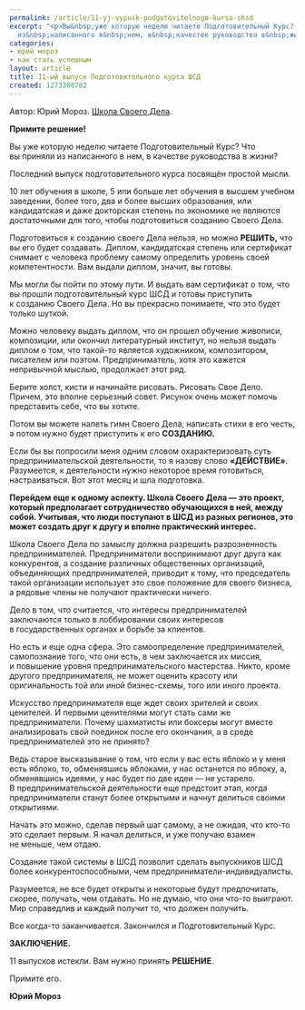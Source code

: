 ```yaml
---
permalink: /article/11-yj-vypusk-podgotovitelnogo-kursa-shsd
excerpt: "<p>Вы&nbsp;уже которую неделю читаете Подготовительный Курс? Что вы&nbsp;приняли
  из&nbsp;написанного в&nbsp;нем, в&nbsp;качестве руководства в&nbsp;жизни?</p>\r\n"
categories:
- юрий мороз
- как стать успешным
layout: article
title: 11-ый выпуск Подготовительного курса ШСД
created: 1273308782
---
```

Автор: Юрий Мороз. [Школа Своего Дела][Link 1].  


**Примите решение!**

Вы уже которую неделю читаете Подготовительный Курс? Что вы приняли из написанного в нем, в качестве руководства в жизни?

Последний выпуск подготовительного курса посвящён простой мысли.

10 лет обучения в школе, 5 или больше лет обучения в высшем учебном заведении, более того, два и более высших образования, или кандидатская и даже докторская степень по экономике не являются достаточными для того, чтобы подготовиться созданию Своего Дела.

Подготовиться к созданию своего Дела нельзя, но можно **РЕШИТЬ,** что вы его будет создавать. Диплом, кандидатская степень или сертификат снимает с человека проблему самому определить уровень своей компетентности. Вам выдали диплом, значит, вы готовы.

Мы могли бы пойти по этому пути. И выдать вам сертификат о том, что вы прошли подготовительный курс ШСД и готовы приступить к созданию Своего Дела. Но вы прекрасно понимаете, что это будет только шуткой.

Можно человеку выдать диплом, что он прошел обучение живописи, композиции, или окончил литературный институт, но нельзя выдать диплом о том, что такой-то является художником, композитором, писателем или поэтом. Предприниматель, хотя это кажется непривычной мыслью, продолжает этот ряд.

Берите холст, кисти и начинайте рисовать. Рисовать Свое Дело. Причем, это вполне серьезный совет. Рисунок очень может помочь представить себе, что вы хотите.

Потом вы можете напеть гимн Своего Дела, написать стихи в его честь, а потом нужно будет приступить к его **СОЗДАНИЮ.**

Если бы вы попросили меня одним словом охарактеризовать суть предпринимательской деятельности, то я назову слово **«ДЕЙСТВИЕ»**. Разумеется, к деятельности нужно некоторое время готовиться, настраиваться. Вот этот месяц и шла подготовка.

**Перейдем еще к одному аспекту. Школа Своего Дела — это проект, который предполагает сотрудничество обучающихся в ней, между собой. Учитывая, что люди поступают в ШСД из разных регионов, это может создать друг к другу и вполне практический интерес.**

Школа Своего Дела по замыслу должна разрешить разрозненность предпринимателей. Предприниматели воспринимают друг друга как конкурентов, а создание различных общественных организаций, объединяющих предпринимателей, приводит к тому, что председатель такой организации использует это свое положение для своего бизнеса, а рядовые члены не получают практически ничего.

Дело в том, что считается, что интересы предпринимателей заключаются только в лоббировании своих интересов в государственных органах и борьбе за клиентов.

Но есть и еще одна сфера. Это самоопределение предпринимателей, самопознание того, что они есть, в чем заключается их миссия, и повышение уровня предпринимательского мастерства. Никто, кроме другого предпринимателя, не может оценить красоту или оригинальность той или иной бизнес-схемы, того или иного проекта.

Искусство предпринимателя еще ждет своих зрителей и своих ценителей. И первыми ценителями могут стать сами же предприниматели. Почему шахматисты или боксеры могут вместе анализировать свой поединок после его окончания, а в среде предпринимателей это не принято?

Ведь старое высказывание о том, что если у вас есть яблоко и у меня есть яблоко, то, обменявшись яблоками, у нас останется по яблоку, а, обменявшись идеями, у нас будет по две идеи — не устарело. В предпринимательской деятельности еще предстоит этап, когда предприниматели станут более открытыми и начнут делиться своими открытиями.

Начать это можно, сделав первый шаг самому, а не ожидая, что кто-то это сделает первым. Я начал делиться, и уже получаю взамен не меньше, чем отдаю.

Создание такой системы в ШСД позволит сделать выпускников ШСД более конкурентоспособными, чем предприниматели-индивидуалисты.

Разумеется, не все будет открыты и некоторые будут предпочитать, скорее, получать, чем отдавать. Но не думаю, что они что-то выиграют. Мир справедлив и каждый получит то, что должен получить.

Все когда-то заканчивается. Закончился и Подготовительный Курс.

**ЗАКЛЮЧЕНИЕ.**

11 выпусков истекли. Вам нужно принять **РЕШЕНИЕ**.

Примите его.

**Юрий Мороз**


[Link 1]: http://www.shsd.ru/
